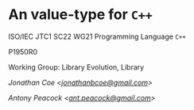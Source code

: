 # An value-type for `C++`

ISO/IEC JTC1 SC22 WG21 Programming Language `C++`

P1950R0

Working Group: Library Evolution, Library

_Jonathan Coe \<jonathanbcoe@gmail.com\>_

_Antony Peacock \<ant.peacock@gmail.com\>_

